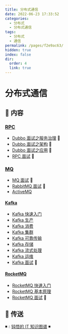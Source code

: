 ```yaml
---
title: 分布式通信
date: 2022-06-23 17:33:52
categories:
  - 分布式
  - 分布式通信
tags:
  - 分布式
  - 通信
permalink: /pages/f2e9ac63/
hidden: true
index: false
dir:
  order: 4
  link: true
---
```


# 分布式通信

## 📖 内容

### [RPC](RPC)

- [Dubbo 面试之服务治理](RPC/Dubbo_面试_服务治理.md) 💯
- [Dubbo 面试之架构](RPC/Dubbo_面试_架构.md) 💯
- [Dubbo 面试之应用](RPC/Dubbo_面试_应用.md) 💯
- [RPC 面试](RPC/RPC_面试.md) 💯

### [MQ](MQ)

- [MQ 面试](MQ/MQ_面试.md) 💯
- [RabbitMQ 面试](MQ/RabbitMQ_面试.md) 💯
- [ActiveMQ](MQ/ActiveMQ.md)

#### [Kafka](MQ/Kafka)

- [Kafka 快速入门](MQ/Kafka/Kafka_快速入门.md)
- [Kafka 生产](MQ/Kafka/Kafka_生产.md)
- [Kafka 消费](MQ/Kafka/Kafka_消费.md)
- [Kafka 集群](MQ/Kafka/Kafka_集群.md)
- [Kafka 可靠传输](MQ/Kafka/Kafka_可靠传输.md)
- [Kafka 存储](MQ/Kafka/Kafka_存储.md)
- [Kafka 流式处理](MQ/Kafka/Kafka_流式处理.md)
- [Kafka 运维](MQ/Kafka/Kafka_运维.md)
- [Kafka 面试](MQ/Kafka/Kafka_面试.md) 💯

#### [RocketMQ](MQ/RocketMQ)

- [RocketMQ 快速入门](MQ/RocketMQ/RocketMQ_快速入门.md)
- [RocketMQ 基本原理](MQ/RocketMQ/RocketMQ_原理.md)
- [RocketMQ 面试](MQ/RocketMQ/RocketMQ_面试.md) 💯

## 🚪 传送

◾ 💧 [钝悟的 IT 知识图谱](https://dunwu.github.io/waterdrop/) ◾
